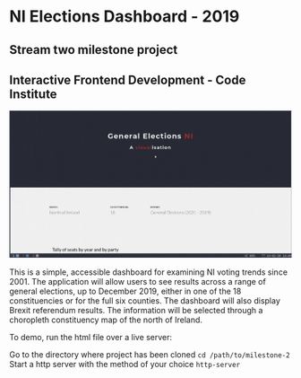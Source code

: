 # NI Elections Dashboard - 2019

## Stream two milestone project
## Interactive Frontend Development - Code Institute





![](/img/gif_dashboard-min.gif)




This is a simple, accessible dashboard for examining NI voting trends since 2001. The application will allow users to see results across a range of general elections, up to December 2019, either in one of the 18 constituencies or for the full six counties. The dashboard will also display Brexit referendum results. The information will be selected through a choropleth constituency map of the north of Ireland.

To demo, run the html file over a live server:

Go to the directory where project has been cloned
`cd /path/to/milestone-2`
Start a http server with the method of your choice
`http-server`
